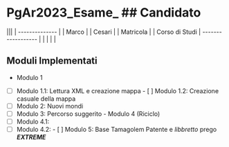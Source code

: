 # PgAr2023_Esame_ <NomeCognome > ## Candidato
|||
| -------------- |
| Marco |
| Cesari |
| Matricola |
| Corso di Studi |
------------------ | **<Nome >** | **<Cognome >** | **<Matricola >** | **<CorsoDiStudi>** |
## Moduli Implementati
<!-- Spuntare con una ’X’ tra le quadre
i moduli implementati -->
- Modulo 1
- [ ] Modulo 1.1: Lettura XML e creazione mappa - [ ] Modulo 1.2: Creazione casuale della mappa
- [ ] Modulo 2: Nuovi mondi
- [ ] Modulo 3: Percorso suggerito - Modulo 4 (Riciclo)
- [ ] Modulo 4.1:
- [ ] Modulo 4.2: - [ ] Modulo 5: Base
Tamagolem
Patente e _libbretto_ prego _**EXTREME**_
